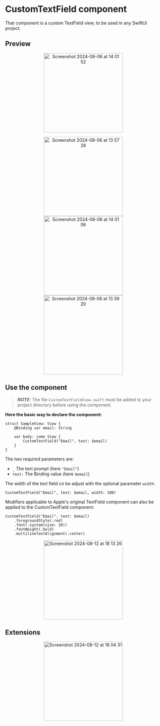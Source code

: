 # CustomTextField component
That component is a custom TextField view, to be used in any SwiftUI project.

## Preview
<p align="center">
    <img width="255" alt="Screenshot 2024-08-06 at 14 01 52" src="https://github.com/user-attachments/assets/efe94852-ee05-41db-bb5f-b7a59dd2e9ff">
</p>
<p align="center">
    <img width="255" alt="Screenshot 2024-08-06 at 13 57 28" src="https://github.com/user-attachments/assets/3de31b53-47d2-4860-b9c4-a768d5913970">
    <img width="255" alt="Screenshot 2024-08-06 at 14 01 06" src="https://github.com/user-attachments/assets/a7b351b6-dc48-4924-832d-dc25feb63594">
    <img width="255" alt="Screenshot 2024-08-06 at 13 59 20" src="https://github.com/user-attachments/assets/51778a8c-06d2-4b1e-9fbd-461657bb8a24">
</p>

## Use the component
> **_NOTE_**: The file `CustomTextFieldView.swift` must be added to your project directory before using the component.

**Here the basic way to declare the component:**<br>

```
struct SampleView: View {
    @Binding var email: String
    
    var body: some View {
        CustomTextField("Email", text: $email)
    }
}
```

The two required parameters are:<br>
- `_` The text prompt (here `"Email"`)
- `text:` The Binding<String> value (here `$email`)



The width of the text field cn be adjust with the optional parameter `width`:<br>

`CustomTextField("Email", text: $email, width: 100)`

Modifiers applicable to Apple's original TextField component can also be applied to the CustomTextField component:<br>
```
CustomTextField("Email", text: $email)
    .foregroundStyle(.red)
    .font(.system(size: 20))
    .fontWeight(.bold)
    .multilineTextAlignment(.center)
```
<p align="center">
    <img width="255" alt="Screenshot 2024-08-12 at 18 13 26" src="https://github.com/user-attachments/assets/823980af-be44-47e3-89f8-3f033f38d56a">
</p>

## Extensions
<p align="center">
    <img width="255" alt="Screenshot 2024-08-12 at 18 04 31" src="https://github.com/user-attachments/assets/19d704bd-ebfe-4419-ab3c-1b21acbc99d5">
</p>

